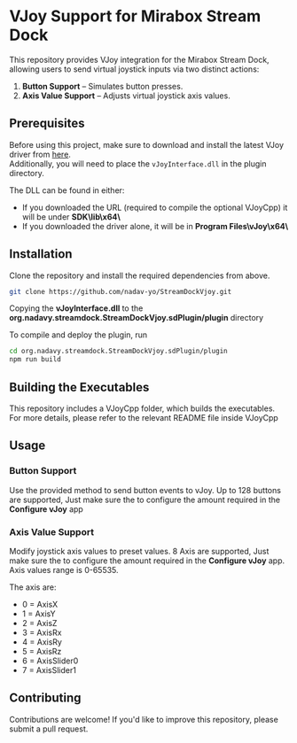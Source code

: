 # VJoy Support for Mirabox Stream Dock

This repository provides VJoy integration for the Mirabox Stream Dock, allowing users to send virtual joystick inputs via two distinct actions:
1. **Button Support** – Simulates button presses.
2. **Axis Value Support** – Adjusts virtual joystick axis values.

## Prerequisites

Before using this project, make sure to download and install the latest VJoy driver from [here](https://github.com/BrunnerInnovation/vJoy/releases).  
Additionally, you will need to place the `vJoyInterface.dll` in the plugin directory.

The DLL can be found in either:
- If you downloaded the URL (required to compile the optional VJoyCpp) it will be under **SDK\\lib\\x64\\**
- If you downloaded the driver alone, it will be in **Program Files\\vJoy\x64\\**

## Installation

Clone the repository and install the required dependencies from above.
```sh
git clone https://github.com/nadav-yo/StreamDockVjoy.git
```

Copying the **vJoyInterface.dll** to the **org.nadavy.streamdock.StreamDockVjoy.sdPlugin/plugin** directory

To compile and deploy the plugin, run
```sh
cd org.nadavy.streamdock.StreamDockVjoy.sdPlugin/plugin
npm run build
```

## Building the Executables
This repository includes a VJoyCpp folder, which builds the executables.
For more details, please refer to the relevant README file inside VJoyCpp

## Usage

### Button Support
Use the provided method to send button events to vJoy. 
Up to 128 buttons are supported, Just make sure the to configure the amount required in the **Configure vJoy** app

### Axis Value Support
Modify joystick axis values to preset values.
8 Axis are supported, Just make sure the to configure the amount required in the **Configure vJoy** app. Axis values range is 0-65535.

The axis are:
- 0 = AxisX
- 1 = AxisY
- 2 = AxisZ
- 3 = AxisRx
- 4 = AxisRy
- 5 = AxisRz
- 6 = AxisSlider0
- 7 = AxisSlider1

## Contributing
Contributions are welcome! If you'd like to improve this repository, please submit a pull request.
